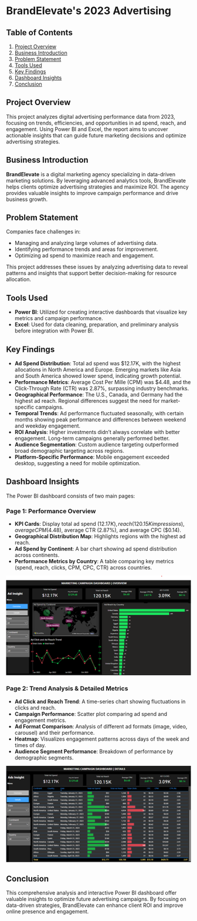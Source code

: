# BrandElevate's 2023 Advertising

## Table of Contents
1. [Project Overview](#project-overview)
2. [Business Introduction](#business-introduction)
3. [Problem Statement](#problem-statement)
4. [Tools Used](#tools-used)
5. [Key Findings](#key-findings)
6. [Dashboard Insights](#dashboard-insights)
7. [Conclusion](#conclusion)

## Project Overview
This project analyzes digital advertising performance data from 2023, focusing on trends, efficiencies, and opportunities in ad spend, reach, and engagement. Using Power BI and Excel, the report aims to uncover actionable insights that can guide future marketing decisions and optimize advertising strategies.

## Business Introduction
**BrandElevate** is a digital marketing agency specializing in data-driven marketing solutions. By leveraging advanced analytics tools, BrandElevate helps clients optimize advertising strategies and maximize ROI. The agency provides valuable insights to improve campaign performance and drive business growth.

## Problem Statement
Companies face challenges in:
- Managing and analyzing large volumes of advertising data.
- Identifying performance trends and areas for improvement.
- Optimizing ad spend to maximize reach and engagement.

This project addresses these issues by analyzing advertising data to reveal patterns and insights that support better decision-making for resource allocation.

## Tools Used
- **Power BI**: Utilized for creating interactive dashboards that visualize key metrics and campaign performance.
- **Excel**: Used for data cleaning, preparation, and preliminary analysis before integration with Power BI.

## Key Findings
- **Ad Spend Distribution**: Total ad spend was $12.17K, with the highest allocations in North America and Europe. Emerging markets like Asia and South America showed lower spend, indicating growth potential.
- **Performance Metrics**: Average Cost Per Mille (CPM) was $4.48, and the Click-Through Rate (CTR) was 2.87%, surpassing industry benchmarks.
- **Geographical Performance**: The U.S., Canada, and Germany had the highest ad reach. Regional differences suggest the need for market-specific campaigns.
- **Temporal Trends**: Ad performance fluctuated seasonally, with certain months showing peak performance and differences between weekend and weekday engagement.
- **ROI Analysis**: Higher investments didn’t always correlate with better engagement. Long-term campaigns generally performed better.
- **Audience Segmentation**: Custom audience targeting outperformed broad demographic targeting across regions.
- **Platform-Specific Performance**: Mobile engagement exceeded desktop, suggesting a need for mobile optimization.

## Dashboard Insights
The Power BI dashboard consists of two main pages:

### Page 1: Performance Overview
- **KPI Cards**: Display total ad spend ($12.17K), reach (120.15K impressions), average CPM ($4.48), average CTR (2.87%), and average CPC ($0.14).
- **Geographical Distribution Map**: Highlights regions with the highest ad reach.
- **Ad Spend by Continent**: A bar chart showing ad spend distribution across continents.
- **Performance Metrics by Country**: A table comparing key metrics (spend, reach, clicks, CPM, CPC, CTR) across countries.

![View Page 1: Performance Overview](images/marketingcampaignoverview.png)

### Page 2: Trend Analysis & Detailed Metrics
- **Ad Click and Reach Trend**: A time-series chart showing fluctuations in clicks and reach.
- **Campaign Performance**: Scatter plot comparing ad spend and engagement metrics.
- **Ad Format Comparison**: Analysis of different ad formats (image, video, carousel) and their performance.
- **Heatmap**: Visualizes engagement patterns across days of the week and times of day.
- **Audience Segment Performance**: Breakdown of performance by demographic segments.

![View Page 2: Trend Analysis & Detailed Metrics](images/marketingcampaigndetails.png)

## Conclusion
This comprehensive analysis and interactive Power BI dashboard offer valuable insights to optimize future advertising campaigns. By focusing on data-driven strategies, BrandElevate can enhance client ROI and improve online presence and engagement.
